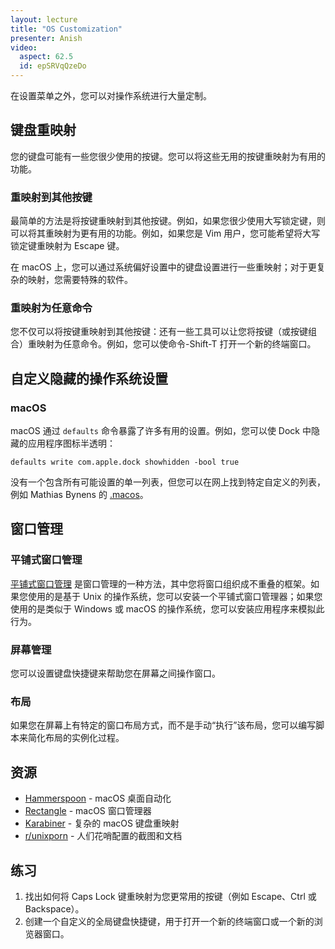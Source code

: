 ```yaml
---
layout: lecture
title: "OS Customization"
presenter: Anish
video:
  aspect: 62.5
  id: epSRVqQzeDo
---
```


在设置菜单之外，您可以对操作系统进行大量定制。

## 键盘重映射

您的键盘可能有一些您很少使用的按键。您可以将这些无用的按键重映射为有用的功能。

### 重映射到其他按键

最简单的方法是将按键重映射到其他按键。例如，如果您很少使用大写锁定键，则可以将其重映射为更有用的功能。例如，如果您是 Vim 用户，您可能希望将大写锁定键重映射为 Escape 键。

在 macOS 上，您可以通过系统偏好设置中的键盘设置进行一些重映射；对于更复杂的映射，您需要特殊的软件。

### 重映射为任意命令

您不仅可以将按键重映射到其他按键：还有一些工具可以让您将按键（或按键组合）重映射为任意命令。例如，您可以使命令-Shift-T 打开一个新的终端窗口。

## 自定义隐藏的操作系统设置

### macOS

macOS 通过 `defaults` 命令暴露了许多有用的设置。例如，您可以使 Dock 中隐藏的应用程序图标半透明：

```shell
defaults write com.apple.dock showhidden -bool true
```

没有一个包含所有可能设置的单一列表，但您可以在网上找到特定自定义的列表，例如 Mathias Bynens 的 [.macos](https://github.com/mathiasbynens/dotfiles/blob/master/.macos)。

## 窗口管理

### 平铺式窗口管理

[平铺式窗口管理](https://en.wikipedia.org/wiki/Tiling_window_manager) 是窗口管理的一种方法，其中您将窗口组织成不重叠的框架。如果您使用的是基于 Unix 的操作系统，您可以安装一个平铺式窗口管理器；如果您使用的是类似于 Windows 或 macOS 的操作系统，您可以安装应用程序来模拟此行为。

### 屏幕管理

您可以设置键盘快捷键来帮助您在屏幕之间操作窗口。

### 布局

如果您在屏幕上有特定的窗口布局方式，而不是手动“执行”该布局，您可以编写脚本来简化布局的实例化过程。

## 资源

- [Hammerspoon](https://www.hammerspoon.org/) - macOS 桌面自动化
- [Rectangle](https://rectangleapp.com/) - macOS 窗口管理器
- [Karabiner](https://karabiner-elements.pqrs.org/) - 复杂的 macOS 键盘重映射
- [r/unixporn](https://www.reddit.com/r/unixporn/) - 人们花哨配置的截图和文档

## 练习

1. 找出如何将 Caps Lock 键重映射为您更常用的按键（例如 Escape、Ctrl 或 Backspace）。
2. 创建一个自定义的全局键盘快捷键，用于打开一个新的终端窗口或一个新的浏览器窗口。

<!-- {% comment %}

TODO

- [Bitbar](https://github.com/matryer/bitbar) / [Polybar](https://github.com/polybar/polybar)
- 剪贴板管理器（堆栈/可搜索历史记录）

{% endcomment %} -->
